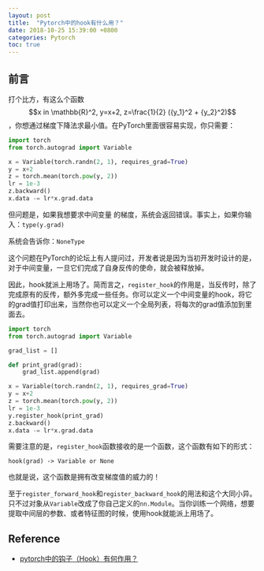 ```yaml
---
layout: post
title:  "Pytorch中的hook有什么用？"
date: 2018-10-25 15:39:00 +0800
categories: Pytorch
toc: true
---
```


## 前言

打个比方，有这么个函数$$x in \mathbb{R}^2, y=x+2, z=\frac{1}{2} ({y_1}^2 + {y_2}^2)$$，你想通过梯度下降法求最小值。在PyTorch里面很容易实现，你只需要：

```python
import torch
from torch.autograd import Variable

x = Variable(torch.randn(2, 1), requires_grad=True)
y = x+2
z = torch.mean(torch.pow(y, 2))
lr = 1e-3
z.backward()
x.data -= lr*x.grad.data
```

但问题是，如果我想要求中间变量 的梯度，系统会返回错误。事实上，如果你输入：``type(y.grad)``

系统会告诉你：``NoneType``

这个问题在PyTorch的论坛上有人提问过，开发者说是因为当初开发时设计的是，对于中间变量，一旦它们完成了自身反传的使命，就会被释放掉。

因此，hook就派上用场了。简而言之，``register_hook``的作用是，当反传时，除了完成原有的反传，额外多完成一些任务。你可以定义一个中间变量的hook，将它的grad值打印出来，当然你也可以定义一个全局列表，将每次的grad值添加到里面去。

```python
import torch
from torch.autograd import Variable

grad_list = []

def print_grad(grad):
    grad_list.append(grad)

x = Variable(torch.randn(2, 1), requires_grad=True)
y = x+2
z = torch.mean(torch.pow(y, 2))
lr = 1e-3
y.register_hook(print_grad)
z.backward()
x.data -= lr*x.grad.data
```

需要注意的是，``register_hook``函数接收的是一个函数，这个函数有如下的形式：

```
hook(grad) -> Variable or None
```

也就是说，这个函数是拥有改变梯度值的威力的！


至于``register_forward_hook``和``register_backward_hook``的用法和这个大同小异。只不过对象从``Variable``改成了你自己定义的``nn.Module``。当你训练一个网络，想要提取中间层的参数、或者特征图的时候，使用hook就能派上用场了。

## Reference

* [pytorch中的钩子（Hook）有何作用？](https://www.zhihu.com/question/61044004)
